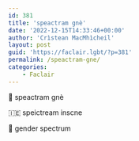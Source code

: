 ```yaml
---
id: 381
title: 'speactram gnè'
date: '2022-12-15T14:33:46+00:00'
author: 'Crìstean MacMhìcheil'
layout: post
guid: 'https://faclair.lgbt/?p=381'
permalink: /speactram-gne/
categories:
    - Faclair
---
```


&#x1f3f4;&#xe0067;&#xe0062;&#xe0073;&#xe0063;&#xe0074;&#xe007f; speactram gnè

&#x1f1ee;&#x1f1ea; speictream inscne

&#x1f3f4;&#xe0067;&#xe0062;&#xe0065;&#xe006e;&#xe0067;&#xe007f; gender spectrum